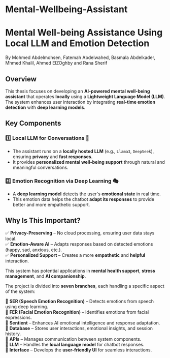 # Mental-Wellbeing-Assistant

# Mental Well-being Assistance Using Local LLM and Emotion Detection

By Mohmed Abdelmohsen, Fatemah Abdelwahed, Basmala Abdelkader, Mhmed Khalil, Ahmed ElZOghby and Rana Sherif

## Overview  
This thesis focuses on developing an **AI-powered mental well-being assistant** that operates **locally** using a **Lightweight Language Model (LLM)**. The system enhances user interaction by integrating **real-time emotion detection** with **deep learning models**.  

## Key Components  

### 1️⃣ Local LLM for Conversations 🤖  
- The assistant runs on a **locally hosted LLM** (e.g., `Llama3`, `DeepSeek`), ensuring **privacy** and **fast responses**.  
- It provides **personalized mental well-being support** through natural and meaningful conversations.  

### 2️⃣ Emotion Recognition via Deep Learning 🎭  
- A **deep learning model** detects the user's **emotional state** in real time.  
- This emotion data helps the chatbot **adapt its responses** to provide better and more empathetic support.  

## Why Is This Important?  

✅ **Privacy-Preserving** – No cloud processing, ensuring user data stays local.  
✅ **Emotion-Aware AI** – Adapts responses based on detected emotions (happy, sad, anxious, etc.).  
✅ **Personalized Support** – Creates a more **empathetic** and **helpful** interaction.  

This system has potential applications in **mental health support**, **stress management**, and **AI companionship**.  

The project is divided into **seven branches**, each handling a specific aspect of the system:  

🔹 **SER (Speech Emotion Recognition)** – Detects emotions from speech using deep learning.  
🔹 **FER (Facial Emotion Recognition)** – Identifies emotions from facial expressions.  
🔹 **Sentient** – Enhances AI emotional intelligence and response adaptation.  
🔹 **Database** – Stores user interactions, emotional insights, and session history.  
🔹 **APIs** – Manages communication between system components.  
🔹 **LLM** – Handles the **local language model** for chatbot responses.  
🔹 **Interface** – Develops the **user-friendly UI** for seamless interactions.
